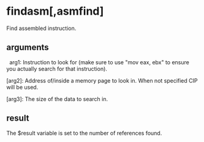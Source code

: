 
# findasm[,asmfind]

Find assembled instruction.

## arguments

  arg1: Instruction to look for (make sure to use "mov eax, ebx" to ensure you actually search for that instruction).
[arg2]: Address of/inside a memory page to look in. When not specified CIP will be used. 
[arg3]: The size of the data to search in.

## result 
The $result variable is set to the number of references found. 
